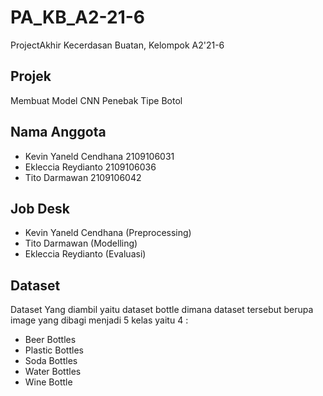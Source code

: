 # PA_KB_A2-21-6

ProjectAkhir Kecerdasan Buatan, Kelompok A2'21-6

## Projek

Membuat Model CNN Penebak Tipe Botol

## Nama Anggota

- Kevin Yaneld Cendhana 2109106031
- Ekleccia Reydianto    2109106036
- Tito Darmawan         2109106042

## Job Desk

- Kevin Yaneld Cendhana (Preprocessing)
- Tito Darmawan         (Modelling)
- Ekleccia Reydianto    (Evaluasi)

## Dataset

Dataset Yang diambil yaitu dataset bottle dimana dataset tersebut berupa image yang dibagi menjadi 5 kelas yaitu 4 :

- Beer Bottles
- Plastic Bottles
- Soda Bottles
- Water Bottles
- Wine Bottle
